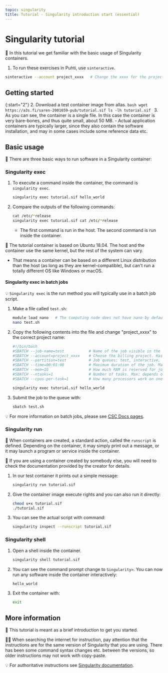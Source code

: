 ```yaml
---
topic: singularity
title: Tutorial - Singularity introduction start (essential)
---
```


# Singularity tutorial

💬 In this tutorial we get familiar with the basic usage of Singularity containers. 

1. To run these exercises in Puhti, use `sinteractive`.
```bash
sinteractive --account project_xxxx   # Change the xxxx for the project number
```

## Getting started

{:start="2"}
2. Download a test container image from allas.
    ```bash
    wget  https://a3s.fi/saren-2001659-pub/tutorial.sif
    ls -lh tutorial.sif
    ```
3. As you can see, the container is a single file. In this case the container is very bare-bones, and thus quite small, about 50 MB. 
    - Actual application containers are typically larger, since they also contain the software installation, and may in some cases include some reference data etc.

## Basic usage

💬 There are three basic ways to run software in a Singularity container:

### Singularity exec
1. To execute a command inside the container, the command is `singularity exec`.
    ```bash
    singularity exec tutorial.sif hello_world
    ```
2. Compare the outputs of the following commands:
    ```bash
    cat /etc/*release
    singularity exec tutorial.sif cat /etc/*release
    ```
    - The first command is run in the host. The second command is run inside the container.

💭 The tutorial container is based on Ubuntu 18.04. The host and the container use the same kernel, but the rest of the system can vary. 
- That means a container can be based on a different Linux distribution than the host (as long as they are kernel-compatible), but can't run a totally different OS like Windows or macOS.

#### Singularity exec in batch jobs
💡 `Singularity exec` is the run method you will typically use in a batch job script.

1. Make a file called `test.sh`:
    ```bash
    module load nano   # The computing node does not have nano by default
    nano test.sh
    ```
2. Copy the following contents into the file and change "project_xxxx" to the correct project name:
    ```bash
   #!/bin/bash
   #SBATCH --job-name=test           # Name of the job visible in the queue.
   #SBATCH --account=project_xxxx    # Choose the billing project. Has to be defined!
   #SBATCH --partition=test          # Job queues: test, interactive, small, large, longrun, hugemem, hugemem_longrun
   #SBATCH --time=00:01:00           # Maximum duration of the job. Max: depends of the partition. 
   #SBATCH --mem=1G                  # How much RAM is reserved for job per node.
   #SBATCH --ntasks=1                # Number of tasks. Max: depends on partition.
   #SBATCH --cpus-per-task=1         # How many processors work on one task. Max: Number of CPUs per node.

   singularity exec tutorial.sif hello_world
    ```
3. Submit the job to the queue with:
    ```bash
   sbatch test.sh
    ```

💡 For more information on batch jobs, please see [CSC Docs pages](https://docs.csc.fi/computing/running/getting-started/).

### Singularity run
💬 When containers are created, a standard action, called the `runscript` is defined. Depending on the container, it may simply print out a message, or it may launch a program or service inside the container. 

💭 If you are using a container created by somebody else, you will need to check the documentation provided by the creator for details.

1. In our test container it prints out a simple message:
    ```bash
    singularity run tutorial.sif
    ```
2. Give the container image execute rights and you can also run it directly:
    ```bash
    chmod u+x tutorial.sif
    ./tutorial.sif
    ```
3. You can see the actual script with command:
    ```bash
    singularity inspect --runscript tutorial.sif
    ```

### Singularity shell

1. Open a shell inside the container. 
    ```bash
    singularity shell tutorial.sif
    ```
2. You can see the command prompt change to `Singularity>`. You can now run any software inside the container interactively:
    ```bash
    hello_world
    ```
3. Exit the container with:
    ```bash
    exit
    ```

## More information

💬 This tutorial is meant as a brief introduction to get you started.

☝🏻 When searching the internet for instruction, pay attention that the instructions are for the same version of Singularity that you are using. There has been some command syntax changes etc. between the versions, so older instructions may not work with copy-paste.

💡 For authoritative instructions see [Singularity documentation](https://sylabs.io/docs/).
